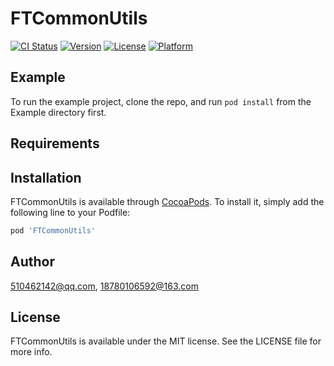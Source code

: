 # FTCommonUtils

[![CI Status](https://img.shields.io/travis/510462142@qq.com/FTCommonUtils.svg?style=flat)](https://travis-ci.org/510462142@qq.com/FTCommonUtils)
[![Version](https://img.shields.io/cocoapods/v/FTCommonUtils.svg?style=flat)](https://cocoapods.org/pods/FTCommonUtils)
[![License](https://img.shields.io/cocoapods/l/FTCommonUtils.svg?style=flat)](https://cocoapods.org/pods/FTCommonUtils)
[![Platform](https://img.shields.io/cocoapods/p/FTCommonUtils.svg?style=flat)](https://cocoapods.org/pods/FTCommonUtils)

## Example

To run the example project, clone the repo, and run `pod install` from the Example directory first.

## Requirements

## Installation

FTCommonUtils is available through [CocoaPods](https://cocoapods.org). To install
it, simply add the following line to your Podfile:

```ruby
pod 'FTCommonUtils'
```

## Author

510462142@qq.com, 18780106592@163.com

## License

FTCommonUtils is available under the MIT license. See the LICENSE file for more info.
